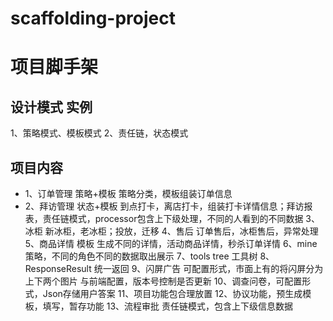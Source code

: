 # scaffolding-project

# 项目脚手架

## 设计模式 实例
1、策略模式、模板模式
2、责任链，状态模式

## 项目内容
- 1、订单管理 策略+模板 策略分类，模板组装订单信息
- 2、拜访管理 状态+模板 到点打卡，离店打卡，组装打卡详情信息；拜访报表，责任链模式，processor包含上下级处理，不同的人看到的不同数据
3、冰柜 新冰柜，老冰柜；投放，迁移
4、售后 订单售后，冰柜售后，异常处理
5、商品详情 模板 生成不同的详情，活动商品详情，秒杀订单详情
6、mine 策略，不同的角色不同的数据取出展示
7、tools tree 工具树
8、ResponseResult 统一返回
9、闪屏广告 可配置形式，市面上有的将闪屏分为上下两个图片 与前端配置，版本号控制是否更新
10、调查问卷，可配置形式，Json存储用户答案
11、项目功能包合理放置
12、协议功能，预生成模板，填写，暂存功能
13、流程审批 责任链模式，包含上下级信息数据
